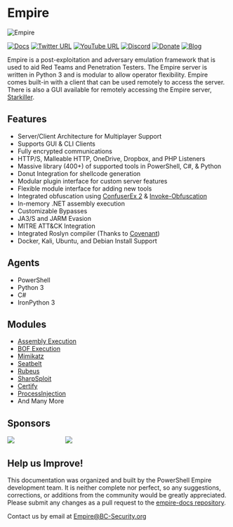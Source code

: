 # Empire

![Empire](https://user-images.githubusercontent.com/20302208/70022749-1ad2b080-154a-11ea-9d8c-1b42632fd9f9.jpg)

[![Docs](https://img.shields.io/badge/Wiki-Docs-green?style=plastic\&logo=wikipedia)](https://bc-security.gitbook.io/empire-wiki/) [![Twitter URL](https://img.shields.io/twitter/follow/BCSecurity1?style=plastic\&logo=twitter)](https://twitter.com/BCSecurity1) [![YouTube URL](https://img.shields.io/youtube/channel/views/UCIV4xSntF1h1bvFt8SUfzZg?style=plastic\&logo=youtube)](https://www.youtube.com/channel/UCIV4xSntF1h1bvFt8SUfzZg) [![Discord](https://img.shields.io/discord/716165691383873536?style=plastic\&logo=discord)](https://discord.gg/P8PZPyf) [![Donate](https://img.shields.io/badge/Donate-Sponsor-blue?style=plastic\&logo=github)](https://github.com/sponsors/BC-SECURITY) [![Blog](https://img.shields.io/badge/Blog-Read%20me-orange?style=plastic\&logo=wordpress)](https://www.bc-security.org/blog)

Empire is a post-exploitation and adversary emulation framework that is used to aid Red Teams and Penetration Testers. The Empire server is written in Python 3 and is modular to allow operator flexibility. Empire comes built-in with a client that can be used remotely to access the server. There is also a GUI available for remotely accessing the Empire server, [Starkiller](https://github.com/BC-SECURITY/Starkiller).

## Features

* Server/Client Architecture for Multiplayer Support
* Supports GUI & CLI Clients
* Fully encrypted communications
* HTTP/S, Malleable HTTP, OneDrive, Dropbox, and PHP Listeners
* Massive library (400+) of supported tools in PowerShell, C#, & Python
* Donut Integration for shellcode generation
* Modular plugin interface for custom server features
* Flexible module interface for adding new tools
* Integrated obfuscation using [ConfuserEx 2](https://github.com/mkaring/ConfuserEx) & [Invoke-Obfuscation](https://github.com/danielbohannon/Invoke-Obfuscation)
* In-memory .NET assembly execution
* Customizable Bypasses
* JA3/S and JARM Evasion
* MITRE ATT\&CK Integration
* Integrated Roslyn compiler (Thanks to [Covenant](https://github.com/cobbr/Covenant))
* Docker, Kali, Ubuntu, and Debian Install Support

## Agents

* PowerShell
* Python 3
* C#
* IronPython 3

## Modules

* [Assembly Execution](https://github.com/BC-SECURITY/Empire/blob/master/empire/server/data/module\_source/code\_execution/Invoke-Assembly.ps1)
* [BOF Execution](https://github.com/airbus-cert/Invoke-Bof)
* [Mimikatz](https://github.com/gentilkiwi/mimikatz)
* [Seatbelt](https://github.com/GhostPack/Seatbelt)
* [Rubeus](https://github.com/GhostPack/Rubeus)
* [SharpSploit](https://github.com/cobbr/SharpSploit)
* [Certify](https://github.com/GhostPack/Certify)
* [ProcessInjection](https://github.com/3xpl01tc0d3r/ProcessInjection)
* And Many More

## Sponsors

[![](https://user-images.githubusercontent.com/20302208/185247407-46b00d46-0468-4600-9c0d-4efeedc38b3b.png)](https://www.kali.org/)       [<img src="https://user-images.githubusercontent.com/20302208/185246508-56f4f574-5a06-4a2c-ac62-320922588dcf.png" alt="" data-size="original">](https://www.sans.org/cyber-security-courses/red-team-operations-adversary-emulation/)       [![](https://user-images.githubusercontent.com/20302208/113086242-219d2200-9196-11eb-8c91-84f19c646873.png)](https://kovert.no/)

## Help us Improve!

This documentation was organized and built by the PowerShell Empire development team. It is neither complete nor perfect, so any suggestions, corrections, or additions from the community would be greatly appreciated. Please submit any changes as a pull request to the [empire-docs repository](https://github.com/BC-SECURITY/empire-docs).

Contact us by email at Empire@BC-Security.org
